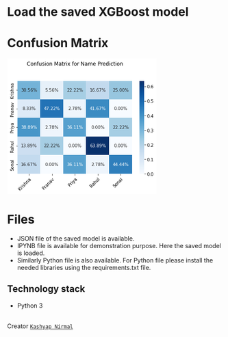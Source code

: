 # Load the saved XGBoost model

# Confusion Matrix

![Confusion Matrix](https://github.com/Kashyap-Nirmal/Face_Name_Prediction/blob/main/Load%20saved%20Indian%20XGBoost%20Model/44.44_Indian_XGBoost_CM.png)

# Files
- JSON file of the saved model is available.
- IPYNB file is available for demonstration purpose. Here the saved model is loaded.
- Similarly Python file is also available. For Python file please install the needed libraries using the requirements.txt file.

## Technology stack
- Python 3

<br>Creator [`Kashyap Nirmal`](https://github.com/Kashyap-Nirmal/)
